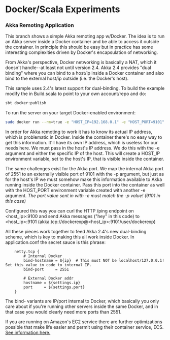 # Docker/Scala Experiments

### Akka Remoting Application
This branch shows a simple Akka remoting app w/Docker.  The idea is to run an Akka server inside a Docker container and be able to access it outside the container.  In principle this should be easy but in practice has some interesting complexities driven by Docker's encapsulation of networking.

From Akka's perspective, Docker networking is basically a NAT, which it doesn't handle--at least not until version 2.4.  Akka 2.4 provides "dual binding" where you can bind to a host/ip inside a Docker container and also bind to the external host/ip outside (i.e. the Docker's host).

This sample uses 2.4's latest support for dual-binding.  To build the example modify the in Build.scala to point to your own account/repo and do:

```sh
sbt docker:publish
```

To run the server on your target Docker-enabled environment:
```sh
sudo docker run --rm=true -e "HOST_IP=192.168.0.1" -e "HOST_PORT=9101" -p 9101:2551 -p 9100:8080 quay.io/gzoller/root
```

In order for Akka remoting to work it has to know its actual IP address, which is problematic in Docker.  Inside the container there's no easy way to get this information.  It'll have its own IP address, which is useless for our needs here.  We must pass in the host's IP address.  We do this with the -e argument and either the specific IP of the host.  This will create a HOST_IP environment variable, set to the host's IP, that is visible inside the container.

The same challenges exist for the Akka port.  We map the internal Akka port of 2551 to an externally visible port of 9101 with the -p argument, but just as for the host's IP we must somehow make this information available to Akka running inside the Docker container.  Pass this port into the container as well with the HOST_PORT environment variable created with another -e argument.  *The port value sent in with -e must match the -p value! (9101 in this case)*

Configured this way you can curl the HTTP /ping endpoint on &lt;host_ip&gt;:9100 and send Akka messages ("hey" in this code) to &lt;host_ip&gt;:9101 (akka.tcp://dockerexp@<host_ip>:9101/user/dockerexp)

All these pieces work together to feed Akka 2.4's new dual-binding scheme, which is key to making this all work inside Docker.  In application.conf the secret sauce is this phrase:

		netty.tcp {
			# Internal Docker
			bind-hostname = ${ip}  # This must NOT be localhost/127.0.0.1!  Set this value in code to internal IP.
			bind-port     = 2551

			# External Docker addr
			hostname = ${settings.ip}
			port     = ${settings.port}
		}

The bind- variants are IP/port internal to Docker, which basically you only care about if you're running other servers inside the same Docker, and in that case you would clearly need more ports than 2551.

If you are running on Amazon's EC2 service there are further optimizations possible that make life easier and permit using their container service, ECS.  [See information here.](AWS.md)

